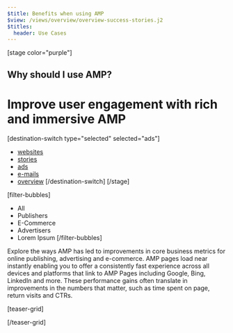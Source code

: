 ```yaml
---
$title: Benefits when using AMP
$view: /views/overview/overview-success-stories.j2
$titles:
  header: Use Cases
---
```

[stage color="purple"]
<amp-img src="/static/img/stage_placeholder.png" height="500" width="450" layout="responsive" />
## Why should I use AMP?
# Improve user engagement with rich and immersive AMP
[destination-switch type="selected" selected="ads"]
- [websites](/content/amp-dev/overview/success-stories/websites.md)
- [stories](/content/amp-dev/overview/success-stories/stories.md)
- [ads](/content/amp-dev/overview/success-stories/ads.md)
- [e-mails](/content/amp-dev/overview/success-stories/e-mails.md)
- [overview](/content/amp-dev/overview/success-stories/overview.md)
[/destination-switch]
[/stage]

[filter-bubbles]
  - All
  - Publishers
  - E-Commerce
  - Advertisers
  - Lorem Ipsum
[/filter-bubbles]

<section class="main">
  <p>Explore the ways AMP has led to improvements in core business metrics for online publishing, advertising and e-commerce. AMP pages load near instantly enabling you to offer a consistently fast experience across all devices and platforms that link to AMP Pages including Google, Bing, LinkedIn and more. These performance gains often translate in improvements in the numbers that matter, such as time spent on page, return visits and CTRs.</p>
</section>

[teaser-grid]
[](content/shared/fill-ins/success-story-3.md)
[](content/shared/fill-ins/success-story-3.md)
[](content/shared/fill-ins/success-story-3.md)
[](content/shared/fill-ins/success-story-3.md)
[](content/shared/fill-ins/success-story-3.md)
[](content/shared/fill-ins/success-story-3.md)

[/teaser-grid]